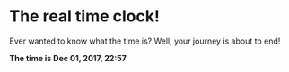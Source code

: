 # The real time clock!

Ever wanted to know what the time is? Well, your journey is about to end!

**The time is Dec 01, 2017, 22:57**